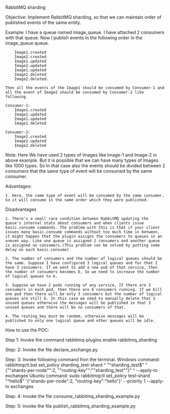 RabbitMQ sharding

Objective: 
    Implement RabbitMQ sharding, so that we can maintain order of published events of the same entity.

Example:
    I have a queue named image_queue. I have attached 2 consumers with that queue. Now I publish events in the following order in the image_queue queue.
    
        Image1.created 
        Image2.created 
        Image1.updated
        Image2.updated 
        Image1.updated
        Image1.deleted
        Image2.deleted.
        
    Then all the events of the Image1 should be consumed by Consumer-1 and all the event of Image2 should be consumed by Consumer-2 like following
    
    Consumer-1: 
        Image1.created
        Image1.updated
        Image1.updated
        Image1.deleted
        
    Consumer-2: 
        Image2.created
        Image2.updated
        Image2.deleted

Note: Here We have used 2 types of Images like Image-1 and Image-2 in above example. But it is possible that we can have many types of Images like 1000 types. So In that case also the events should be divided between 2 consumers that the same type of event will be consumed by the same consumer.

Advantages: 

    1. Here, the same type of event will be consumed by the same consumer, So it will consume in the same order which they were published.

Disadvantages

    1. There's a small race condition between RabbitMQ updating the queue's internal stats about consumers and when clients issue basic.consume commands. The problem with this is that if your client issues many basic.consume commands without too much time in between, it might happen that the plugin assigns the consumers to queues in an uneven way. Like one queue is assigned 2 consumers and another queue is assigned no consumers.(This problem can be solved by putting some delay on each basic.consume)
    
    2. The number of consumers and the number of logical queues should be the same. Suppose I have configured 3 logical queues and for that I have 3 consumers. If we want to add a new pod of that service, then the number of consumers becomes 6, So we need to increase the number of logical queues to 6.
    
    3. Suppose we have 2 pods running of any service, If there are 3 consumers in each pod, then there are 6 consumers running. If we kill one pod then there will be only 3 consumers but the number of logical queues are still 6. In this case we need to manually delete that 3 unused queues otherwise the messages will be published in that 3 unused queues and there will be no consumers of that.
    
    4. The routing_key must be random, otherwise messages will be published to only one logical queue and other queues will be idle.
    
    
How to use the POC:

Step 1: Invoke the command rabbitmq-plugins enable rabbitmq_sharding

Step: 2: Invoke the file declare_exchange.py

Step: 3: Invoke following command fron the terminal.
        Windows command: rabbitmqctl.bat set_policy sharding_test-shard ^
                "^sharding_test$" "{""shards-per-node"":2, ""routing-key"":""sharding_test""}" ^
                --apply-to exchanges
        Ubuntu command: sudo rabbitmqctl set_policy test-shard "^hello$" '{"shards-per-node":2, "routing-key":"hello"}' --priority 1 --apply-to exchanges
                
 Step: 4: Invoke the file consume_rabbitmq_sharding_example.py
 
 Step: 5: Invoke the file publish_rabbitmq_sharding_example.py
